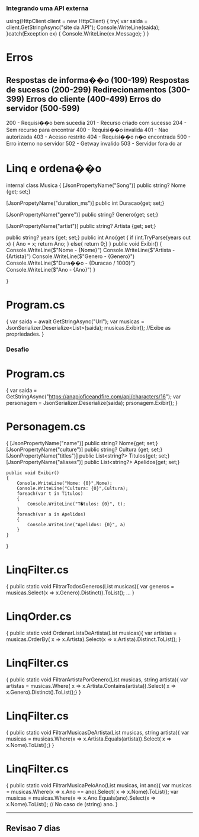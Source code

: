 ### Integrando uma API externa
using(HttpClient client = new HttpClient)
{
    try{
    var saida = client.GetStringAsync("site da API");
    Console.WriteLine(saida);
    }catch(Exception ex)
    {
        Console.WriteLine(ex.Message);
    }
}
# Erros
Respostas de informa��o (100-199)
Respostas de sucesso (200-299)
Redirecionamentos (300-399)
Erros do cliente (400-499)
Erros do servidor (500-599)
-----------------------------
200 - Requisi��o bem sucedia
201 - Recurso criado com sucesso
204 - Sem recurso para encontrar
400 - Requisi��o invalida
401 - Nao autorizada
403 - Acesso restrito
404 - Requisi��o n�o encontrada
500 - Erro interno no servidor
502 - Getway invalido
503 - Servidor fora do ar

# Linq e ordena��o 

internal class Musica
{
[JsonPropertyName("Song")]
public string? Nome {get; set;}

[JsonPropetyName("duration_ms")]
public int Duracao{get; set;}

[JsonPropertyName("genre")]
public string? Genero{get; set;}

[JsonPropertyName("artist")]
public string? Artista {get; set;}

public string? years {get; set;}
public int Ano{get
{
if (int.TryParse(years out x)
{
    Ano = x;
    return Ano;
}
else{ return 0;}
}
 public void Exibir()
 {
    Console.WriteLine($"Nome - {Nome}")
    Console.WriteLine($"Artista - {Artista}")
    Console.WriteLine($"Genero - {Genero}")
    Console.WriteLine($"Dura��o - {Duracao / 1000}")
    Console.WriteLine($"Ano - {Ano}")
 }

}
# Program.cs 
{
    var saida = await GetStringAsync("Url");
    var musicas = JsonSerializer.Deserialize<List<Musica>>(saida);
    musicas.Exibir();
    //Exibe as propriedades.
}
### Desafio 
# Program.cs
 {
    var saida = GetStringAsync("https://anapioficeandfire.com/api/characters/16");
    var personagem = JsonSerializer.Deserialize<Personagem>(saida);
    prsonagem.Exibir();
 }
# Personagem.cs
{
    [JsonPropertyName("name")]
    public string? Nome{get; set;}
    [JsonPropertyName("culture")]
    public string? Cultura {get; set;}
    [JsonPropertyName("titles")]
    public List<string?> Titulos{get; set;}
    [JsonPropertyName("aliases")]
    public List<string?> Apelidos{get; set;}

    public void Exibir()
    {
        Console.WriteLine("Nome: {0}",Nome);
        Console.WriteLine("Cultura: {0}",Cultura);
        foreach(var t in Titulos)
        {
            Console.WriteLine("T�tulos: {0}", t);
        }
        foreach(var a in Apelidos)
        {
            Console.WriteLine("Apelidos: {0}", a)
        }
    }
}


# LinqFilter.cs
{ 
public static void FiltrarTodosGeneros(List<Musica> musicas){
var generos = musicas.Select(x => x.Genero).Distinct().ToList();
...
}
# LinqOrder.cs
{
public static void OrdenarListaDeArtista(List<Musica> musicas){
var artistas = musicas.OrderBy( x => x.Artista).Select(x => x.Artista).Distinct.ToList();
}
# LinqFilter.cs
{
public static void FiltrarArtistaPorGenero(List<Musica> musicas, string artista){
var artistas = musicas.Where( x => x.Artista.Contains(artista)).Select( x => x.Genero).Distinct().ToList();}
}
# LinqFilter.cs
{
public static void FiltrarMusicasDeArtista(List<Musica> musicas, string artista){
var musicas = musicas.Where(x => x.Artista.Equals(artista)).Select( x => x.Nome).ToList();}
}
# LinqFilter.cs
{
public static void FiltrarMusicaPeloAno(List<Musica> musicas, int ano){
var musicas = musicas.Where(x => x.Ano == ano).Select( x => x.Nome).ToList();
var musicas = musicas.Where(x => x.Ano.Equals(ano).Select(x => x.Nome).ToList(); // No caso de (string) ano.
}

----------------------------
Revisao 7 dias
---------------------------

